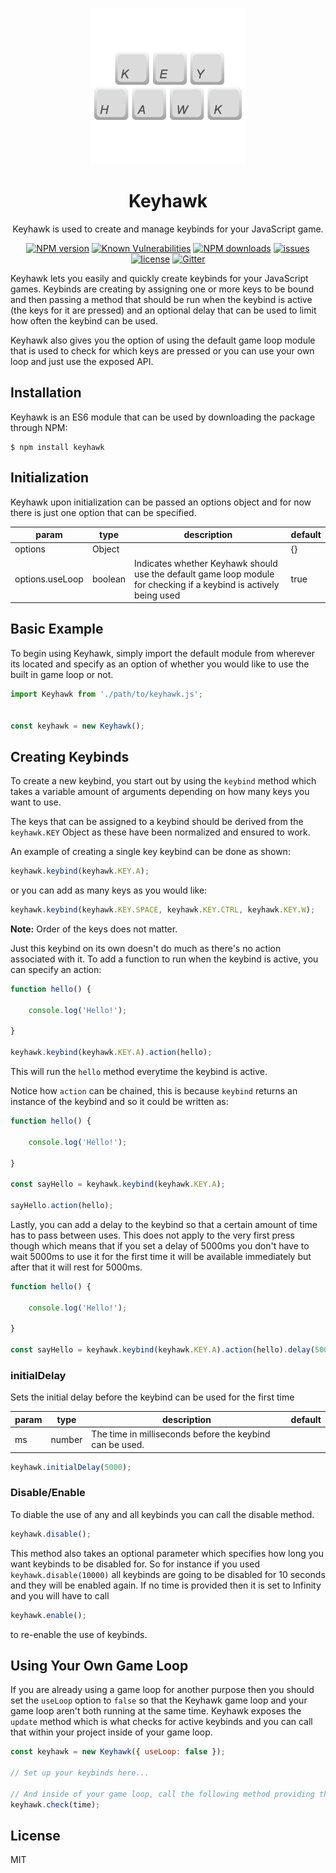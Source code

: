 <p align="center">
  <img width="250" height="250" src="./keyhawk.png">
</p>

<h1 align="center">Keyhawk</h1>

<p align="center">Keyhawk is used to create and manage keybinds for your JavaScript game.<p>

<div align="center">

[![NPM version](https://img.shields.io/npm/v/keyhawk.svg?style=flat)](https://www.npmjs.com/package/keyhawk)
[![Known Vulnerabilities](https://snyk.io/test/github/robertcorponoi/keyhawk/badge.svg)](https://snyk.io/test/github/robertcorponoi/keyhawk)
[![NPM downloads](https://img.shields.io/npm/dm/keyhawk.svg?style=flat)](https://www.npmjs.com/package/keyhawk)
<a href="https://badge.fury.io/js/keyhawk"><img src="https://img.shields.io/github/issues/robertcorponoi/keyhawk.svg" alt="issues" height="18"></a>
<a href="https://badge.fury.io/js/keyhawk"><img src="https://img.shields.io/github/license/robertcorponoi/keyhawk.svg" alt="license" height="18"></a>
[![Gitter](https://badges.gitter.im/gitterHQ/gitter.svg)](https://gitter.im/robertcorponoi)

</div>

Keyhawk lets you easily and quickly create keybinds for your JavaScript games. Keybinds are creating by assigning one or more keys to be bound and then passing a method that should be run when the keybind is active (the keys for it are pressed) and an optional delay that can be used to limit how often the keybind can be used.

Keyhawk also gives you the option of using the default game loop module that is used to check for which keys are pressed or you can use your own loop and just use the exposed API.

## **Installation**

Keyhawk is an ES6 module that can be used by downloading the package through NPM:

```
$ npm install keyhawk
```

## **Initialization**

Keyhawk upon initialization can be passed an options object and for now there is just one option that can be specified.

| param           | type    | description                                                                                                        | default |
|-----------------|---------|--------------------------------------------------------------------------------------------------------------------|---------|
| options         | Object  |                                                                                                                    | {}      |
| options.useLoop | boolean | Indicates whether Keyhawk should use the default game loop module for checking if a keybind is actively being used | true    |


## **Basic Example**

To begin using Keyhawk, simply import the default module from wherever its located and specify as an option of whether you would like to use the built in game loop or not.

```js
import Keyhawk from './path/to/keyhawk.js';


const keyhawk = new Keyhawk();
```

## **Creating Keybinds**

To create a new keybind, you start out by using the `keybind` method which takes a variable amount of arguments depending on how many keys you want to use.

The keys that can be assigned to a keybind should be derived from the `keyhawk.KEY` Object as these have been normalized and ensured to work.

An example of creating a single key keybind can be done as shown:

```js
keyhawk.keybind(keyhawk.KEY.A);
```

or you can add as many keys as you would like:

```js
keyhawk.keybind(keyhawk.KEY.SPACE, keyhawk.KEY.CTRL, keyhawk.KEY.W);
```

**Note:** Order of the keys does not matter.

Just this keybind on its own doesn't do much as there's no action associated with it. To add a function to run when the keybind is active, you can specify an action:

```js
function hello() {

    console.log('Hello!');

}

keyhawk.keybind(keyhawk.KEY.A).action(hello);
```

This will run the `hello` method everytime the keybind is active.

Notice how `action` can be chained, this is because `keybind` returns an instance of the keybind and so it could be written as:

```js
function hello() {

    console.log('Hello!');

}

const sayHello = keyhawk.keybind(keyhawk.KEY.A);

sayHello.action(hello);
```

Lastly, you can add a delay to the keybind so that a certain amount of time has to pass between uses. This does not apply to the very first press though which means that if you set a delay of 5000ms you don't have to wait 5000ms to use it for the first time it will be available immediately but after that it will rest for 5000ms.

```js
function hello() {

    console.log('Hello!');

}

const sayHello = keyhawk.keybind(keyhawk.KEY.A).action(hello).delay(5000);
```

### **initialDelay**

Sets the initial delay before the keybind can be used for the first time

| param 	| type   	| description                                              	| default 	|
|-------	|--------	|----------------------------------------------------------	|---------	|
| ms    	| number 	| The time in milliseconds before the keybind can be used. 	|         	|

```js
keyhawk.initialDelay(5000);
```

### **Disable/Enable**

To diable the use of any and all keybinds you can call the disable method.

```js
keyhawk.disable();
```

This method also takes an optional parameter which specifies how long you want keybinds to be disabled for. So for instance if you used `keyhawk.disable(10000)` all keybinds are going to be disabled for 10 seconds and they will be enabled again. If no time is provided then it is set to Infinity and you will have to call 

```js
keyhawk.enable();
```
to re-enable the use of keybinds.

## **Using Your Own Game Loop**

If you are already using a game loop for another purpose then you should set the `useLoop` option to `false` so that the Keyhawk game loop and your game loop aren't both running at the same time. Keyhawk exposes the `update` method which is what checks for active keybinds and you can call that within your project inside of your game loop.

```js
const keyhawk = new Keyhawk({ useLoop: false });

// Set up your keybinds here...

// And inside of your game loop, call the following method providing the current time from your loop:
keyhawk.check(time);
```

## **License**

MIT